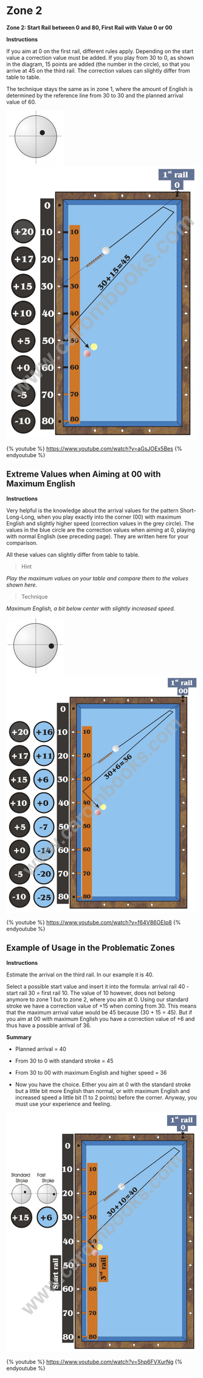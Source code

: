# Zone 2

**Zone 2: Start Rail between 0 and 80, First Rail with Value 0 or 00**

**Instructions**

If you aim at 0 on the first rail, different rules apply. Depending on the start value a correction value must be added. If you play from 30 to 0, as shown in the diagram, 15 points are added (the number in the circle), so that you arrive at 45 on the third rail. The correction values can slightly differ from table to table.

The technique stays the same as in zone 1, where the amount of English is determined by the reference line from 30 to 30 and the planned arrival value of 60.

![](../../files/P06.jpg)
![](../../files/P07.jpg)

{% youtube %}
https://www.youtube.com/watch?v=aGsJOEx5Bes
{% endyoutube %}

## Extreme Values when Aiming at 00 with Maximum English

**Instructions**

Very helpful is the knowledge about the arrival values for the pattern Short-Long-Long, when you play exactly into the corner (00) with maximum English and slightly higher speed (correction values in the grey circle). The values in the blue circle are the correction values when aiming at 0, playing with normal English (see preceding page). They are written here for your comparison.

All these values can slightly differ from table to table.

> Hint

_Play the maximum values on your table and compare them to the values shown here._

> Technique

_Maximum English, a bit below center with slightly increased speed._

![](../../files/P08.jpg)
![](../../files/P09.jpg)

{% youtube %}
https://www.youtube.com/watch?v=f64V86OEIp8
{% endyoutube %}

## Example of Usage in the Problematic Zones

**Instructions**

Estimate the arrival on the third rail. In our example it is 40.

Select a possible start value and insert it into the formula: arrival rail 40 - start rail 30 = first rail 10. The value of 10 however, does not belong anymore to zone 1 but to zone 2, where you aim at 0. Using our standard stroke we have a correction value of +15 when coming from 30. This means that the maximum arrival value would be 45 because (30 + 15 = 45). But if you aim at 00 with maximum English you have a correction value of +6 and thus have a possible arrival of 36.

**Summary**

* Planned arrival = 40

* From 30 to 0 with standard stroke = 45

* From 30 to 00 with maximum English and higher speed = 36

* Now you have the choice. Either you aim at 0 with the standard stroke but a little bit more English than normal, or with maximum English and increased speed a little bit (1 to 2 points) before the corner. Anyway, you must use your experience and feeling.

![](../../files/P10.jpg)

{% youtube %}
https://www.youtube.com/watch?v=5hp6FVXurNg
{% endyoutube %}
